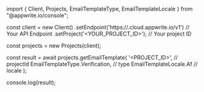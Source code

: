 import { Client, Projects, EmailTemplateType, EmailTemplateLocale } from "@appwrite.io/console";

const client = new Client()
    .setEndpoint('https://<REGION>.cloud.appwrite.io/v1') // Your API Endpoint
    .setProject('<YOUR_PROJECT_ID>'); // Your project ID

const projects = new Projects(client);

const result = await projects.getEmailTemplate(
    '<PROJECT_ID>', // projectId
    EmailTemplateType.Verification, // type
    EmailTemplateLocale.Af // locale
);

console.log(result);
